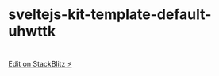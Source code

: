 # sveltejs-kit-template-default-uhwttk
#
[Edit on StackBlitz ⚡️](https://stackblitz.com/edit/sveltejs-kit-template-default-uhwttk)